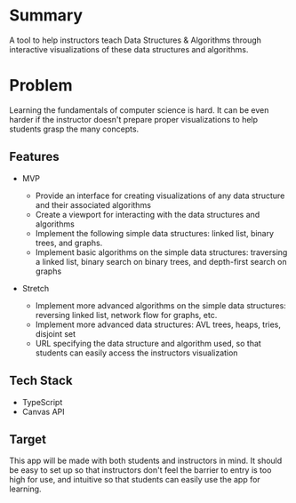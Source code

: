 # Summary
A tool to help instructors teach Data Structures & Algorithms through interactive visualizations of these data structures and algorithms.
# Problem
Learning the fundamentals of computer science is hard. It can be even harder if the instructor doesn't prepare proper visualizations to help students grasp the many concepts.

## Features
- MVP
  - Provide an interface for creating visualizations of any data structure and their associated algorithms
  - Create a viewport for interacting with the data structures and algorithms
  - Implement the following simple data structures: linked list, binary trees, and graphs.
  - Implement basic algorithms on the simple data structures: traversing a linked list, binary search on binary trees, and depth-first search on graphs

- Stretch
  - Implement more advanced algorithms on the simple data structures: reversing linked list, network flow for graphs, etc.
  - Implement more advanced data structures: AVL trees, heaps, tries, disjoint set
  - URL specifying the data structure and algorithm used, so that students can easily access the instructors visualization

## Tech Stack
- TypeScript
- Canvas API

## Target
This app will be made with both students and instructors in mind. It should be easy to set up so that instructors don't feel the barrier to entry is too high for use, and intuitive so that students can easily use the app for learning.
